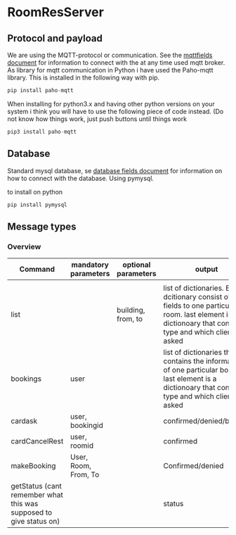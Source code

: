 # RoomResServer

## Protocol and payload
We are using the MQTT-protocol or communication. See the [mqttfields document](mqttfields.py) for information to connect with the at any time used mqtt broker. As library for
mqtt communication in Python i have used the Paho-mqtt library. This is installed in the following way with pip.

```python
pip install paho-mqtt
```

When installing for python3.x and having other python versions on your system i think you will have to use the following piece of code instead. (Do not know how things work, just push buttons until things work

```python
pip3 install paho-mqtt
```

## Database

Standard mysql database, se [database fields document](DBfields.py) for information on how to connect with the database.
Using pymysql.

to install on python

```python
pip install pymysql
```

## Message types

### Overview

|Command|mandatory parameters|optional parameters|output|
|---|---|---|---|
|   |   |   |   |
|list | |building, from, to|list of dictionaries. Every dcitionary consist of the fields to one particular room. last element is a dictionoary that contains type and which client asked|
|bookings|user| |list of dictionaries that contains the information of one particular booking. last element is a dictionoary that contains type and which client asked|
|cardask|user, bookingid|   |confirmed/denied/booked|
|cardCancelRest|user, roomid|   |confirmed|
|makeBooking|User, Room, From, To|  |Confirmed/denied|
|getStatus (cant remember what this was supposed to give status on)| |   |status|


